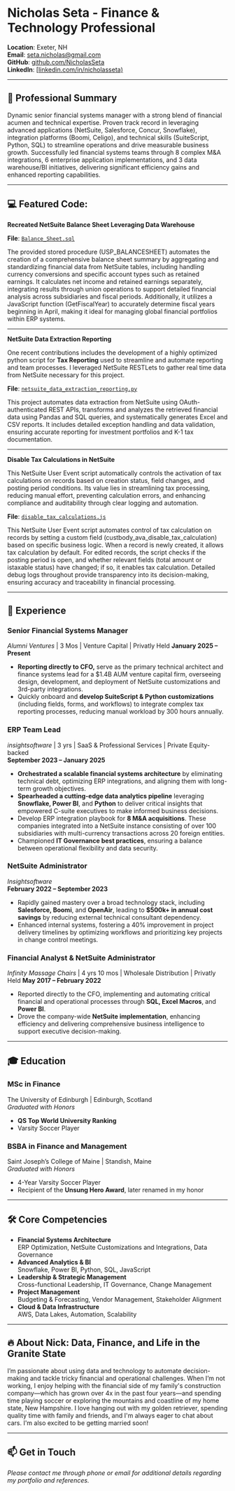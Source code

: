 
# Nicholas Seta - Finance & Technology Professional

**Location**: Exeter, NH  
**Email**: [seta.nicholas@gmail.com](mailto:seta.nicholas@gmail.com)  
**GitHub**: [github.com/NicholasSeta](https://github.com/setanicholas)  
**LinkedIn**: [[linkedin.com/in/nicholasseta)](https://www.linkedin.com/in/nicholasseta)



---



## 🚀 Professional Summary

Dynamic senior financial systems manager with a strong blend of financial acumen and technical expertise. Proven track record in leveraging advanced applications (NetSuite, Salesforce, Concur, Snowflake), integration platforms (Boomi, Celigo), and technical skills (SuiteScript, Python, SQL) to streamline operations and drive measurable business growth. Successfully led financial systems teams through 8 complex M&A integrations, 6 enterprise application implementations, and 3 data warehouse/BI initiatives, delivering significant efficiency gains and enhanced reporting capabilities.


---


## 💻 Featured Code: 

**Recreated NetSuite Balance Sheet Leveraging Data Warehouse** 

**File**: [`Balance_Sheet.sql`](https://github.com/setanicholas/portfolio/blob/main/assets/sql/BALANCE_SHEET.sql)

The provided stored procedure (USP_BALANCESHEET) automates the creation of a comprehensive balance sheet summary by aggregating and standardizing financial data from NetSuite tables, including handling currency conversions and specific account types such as retained earnings. It calculates net income and retained earnings separately, integrating results through union operations to support detailed financial analysis across subsidiaries and fiscal periods. Additionally, it utilizes a JavaScript function (GetFiscalYear) to accurately determine fiscal years beginning in April, making it ideal for managing global financial portfolios within ERP systems.

---

**NetSuite Data Extraction Reporting**

One recent contributions includes the development of a highly optimized python script for **Tax Reporting** used to streamline and automate reporting and team processes. I leveraged NetSuite RESTLets to gather real time data from NetSuite necessary for this project. 

**File**: [`netsuite_data_extraction_reporting.py`](https://github.com/setanicholas/portfolio/blob/main/assets/python/netsuite_data_extraction_reporting.py)

This project automates data extraction from NetSuite using OAuth-authenticated REST APIs, transforms and analyzes the retrieved financial data using Pandas and SQL queries, and systematically generates Excel and CSV reports. It includes detailed exception handling and data validation, ensuring accurate reporting for investment portfolios and K-1 tax documentation.

---

**Disable Tax Calculations in NetSuite**

This NetSuite User Event script automatically controls the activation of tax calculations on records based on creation status, field changes, and posting period conditions. Its value lies in streamlining tax processing, reducing manual effort, preventing calculation errors, and enhancing compliance and auditability through clear logging and automation.

**File**: [`disable_tax_calculations.js`](https://github.com/setanicholas/portfolio/blob/main/assets/suitescript/disable_tax_calculations.js)

This NetSuite User Event script automates control of tax calculation on records by setting a custom field (custbody_ava_disable_tax_calculation) based on specific business logic. When a record is newly created, it allows tax calculation by default. For edited records, the script checks if the posting period is open, and whether relevant fields (total amount or istaxable status) have changed; if so, it enables tax calculation. Detailed debug logs throughout provide transparency into its decision-making, ensuring accuracy and traceability in financial processing.


---




## 💼 Experience


### **Senior Financial Systems Manager**  
*Alumni Ventures* | 3 Mos | Venture Capital | Privatly Held
**January 2025 – Present**
- **Reporting directly to CFO,** serve as the primary technical architect and finance systems lead for a $1.4B AUM venture capital firm, overseeing design, development, and deployment of NetSuite customizations and 3rd-party integrations.
- Quickly onboard and **develop SuiteScript & Python customizations** (including fields, forms, and workflows) to integrate complex tax reporting processes, reducing manual workload by 300 hours annually.


### **ERP Team Lead**  
*insightsoftware* | 3 yrs | SaaS & Professional Services | Private Equity-backed  
**September 2023 – January 2025**
- **Orchestrated a scalable financial systems architecture** by eliminating technical debt, optimizing ERP integrations, and aligning them with long-term growth objectives.
- **Spearheaded a cutting-edge data analytics pipeline** leveraging **Snowflake, Power BI**, and **Python** to deliver critical insights that empowered C-suite executives to make informed business decisions.
- Develop ERP integration playbook for **8 M&A acquisitions**. These companies integrated into a NetSuite instance consisting of over 100 subsidiaries with multi-currency transactions across 20 foreign entities.
- Championed **IT Governance best practices**, ensuring a balance between operational flexibility and data security.

### **NetSuite Administrator**  
*Insightsoftware*  
**February 2022 – September 2023**
- Rapidly gained mastery over a broad technology stack, including **Salesforce, Boomi**, and **OpenAir**, leading to **$500k+ in annual cost savings** by reducing external technical consultant dependency.
- Enhanced internal systems, fostering a 40% improvement in project delivery timelines by optimizing workflows and prioritizing key projects in change control meetings.


### **Financial Analyst & NetSuite Administrator**  
*Infinity Massage Chairs* | 4 yrs 10 mos | Wholesale Distribution | Privatly Held
**May 2017 – February 2022**
- Reported directly to the CFO, implementing and automating critical financial and operational processes through **SQL, Excel Macros**, and **Power BI**.
- Drove the company-wide **NetSuite implementation**, enhancing efficiency and delivering comprehensive business intelligence to support executive decision-making.



---



## 🎓 Education

### **MSc in Finance**  
The University of Edinburgh | Edinburgh, Scotland  
*Graduated with Honors*
- **QS Top World University Ranking**
- Varsity Soccer Player

### **BSBA in Finance and Management**  
Saint Joseph’s College of Maine | Standish, Maine  
*Graduated with Honors*
- 4-Year Varsity Soccer Player  
- Recipient of the **Unsung Hero Award**, later renamed in my honor



---



## 🛠️ Core Competencies

- **Financial Systems Architecture**  
  ERP Optimization, NetSuite Customizations and Integrations, Data Governance
- **Advanced Analytics & BI**  
  Snowflake, Power BI, Python, SQL, JavaScript
- **Leadership & Strategic Management**  
  Cross-functional Leadership, IT Governance, Change Management
- **Project Management**  
  Budgeting & Forecasting, Vendor Management, Stakeholder Alignment
- **Cloud & Data Infrastructure**  
  AWS, Data Lakes, Automation, Scalability



---



## 🔥 About Nick: Data, Finance, and Life in the Granite State

I’m passionate about using data and technology to automate decision-making and tackle tricky financial and operational challenges. When I’m not working, I enjoy helping with the financial side of my family's construction company—which has grown over 4x in the past four years—and spending time playing soccer or exploring the mountains and coastline of my home state, New Hampshire. I love hanging out with my golden retriever, spending quality time with family and friends, and I'm always eager to chat about cars. I'm also excited to be getting married soon!


---

## 📫 Get in Touch

*Please contact me through phone or email for additional details regarding my portfolio and references.*
